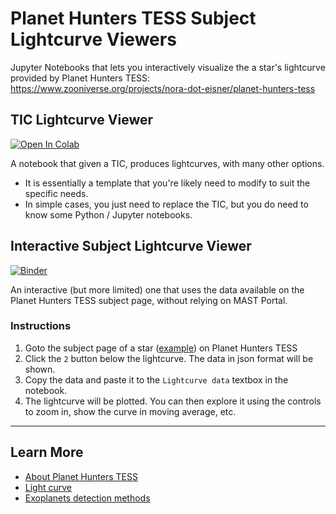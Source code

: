 # Planet Hunters TESS Subject Lightcurve Viewers
Jupyter Notebooks that lets you interactively visualize the a star's lightcurve provided by Planet Hunters TESS:
    https://www.zooniverse.org/projects/nora-dot-eisner/planet-hunters-tess

## TIC Lightcurve Viewer 
  [![Open In Colab](https://colab.research.google.com/assets/colab-badge.svg)](https://colab.research.google.com/github/orionlee/PH_TESS_I_LightCurveViewer/blob/master/TIC_Lightcurve_Viewer.ipynb)

A notebook that given a TIC, produces lightcurves, with many other options.
- It is essentially a template that you're likely need to modify to suit the specific needs.
- In simple cases, you  just need to replace the TIC, but you do need to know some Python / Jupyter notebooks.


## Interactive Subject Lightcurve Viewer 
  [![Binder](https://mybinder.org/badge_logo.svg)](https://mybinder.org/v2/gh/orionlee/PH_TESS_I_LightCurveViewer/master?filepath=PH_TESS_I_LightCurveViewer.ipynb)

An interactive (but more limited) one that uses the data available on the Planet Hunters TESS subject page, without relying on MAST Portal. 

### Instructions
1. Goto the subject page of a star ([example](https://www.zooniverse.org/projects/nora-dot-eisner/planet-hunters-tess/talk/subjects/36971891)) on Planet Hunters TESS
2. Click the `2` button below the lightcurve. The data in json format will be shown.
3. Copy the data and paste it to the `Lightcurve data` textbox in the notebook.
4. The lightcurve will be plotted. You can then explore it using the controls to zoom in, show the curve in moving average, etc.

---
## Learn More
- [About Planet Hunters TESS](https://www.zooniverse.org/projects/nora-dot-eisner/planet-hunters-tess/about/research)
- [Light curve](https://en.wikipedia.org/wiki/Light_curve)
- [Exoplanets detection methods](https://en.wikipedia.org/wiki/Methods_of_detecting_exoplanets)

